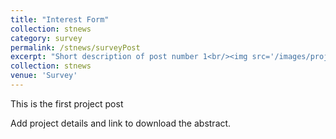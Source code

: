 ```yaml
---
title: "Interest Form"
collection: stnews
category: survey
permalink: /stnews/surveyPost
excerpt: "Short description of post number 1<br/><img src='/images/project1_image.png'>"
collection: stnews
venue: 'Survey'
---
```


This is the first project post

Add project details and link to download the abstract. 
